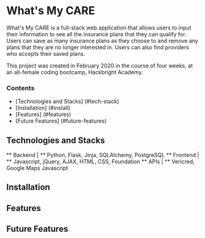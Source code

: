 # What's My CARE

What's My CARE is a full-stack web application that allows users to input their 
information to see all the insurance plans that they can qualify for. Users can 
save as many insurance plans as they choose to and remove any plans that they 
are no longer interested in. Users can also find providers who accepts their 
saved plans.

This project was created in February 2020 in the course of four weeks, at an 
all-female coding bootcamp, Hackbright Academy. 

### Contents

* [Technologies and Stacks] (#tech-stack)
* [Installation] (#install)
* [Features] (#features)
* [Future Features] (#future-features)

## <a name=tech-stack></a>Technologies and Stacks

** Backend | ** Python, Flask, Jinja, SQLAlchemy, PostgreSQL
** Frontend | ** Javascript, jQuery, AJAX, HTML, CSS, Foundation
** APIs | ** Vericred, Google Maps Javascript

## <a name=install></a>Installation


## <a name=features></a>Features


## <a name=future-features></a>Future Features
